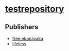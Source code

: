 # [testrepository](https://pypi.org/project/testrepository)



## Publishers
- [free.ekanayaka](https://pypi.org/user/free.ekanayaka)
- [lifeless](https://pypi.org/user/lifeless)

